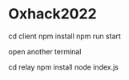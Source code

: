 # Oxhack2022

cd client
npm install
npm run start

open another terminal

cd relay
npm install
node index.js
